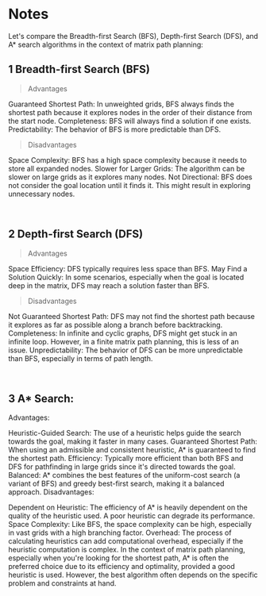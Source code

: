 &emsp;
# Notes 
Let's compare the Breadth-first Search (BFS), Depth-first Search (DFS), and A* search algorithms in the context of matrix path planning:

## 1 Breadth-first Search (BFS)
>Advantages

Guaranteed Shortest Path: In unweighted grids, BFS always finds the shortest path because it explores nodes in the order of their distance from the start node.
Completeness: BFS will always find a solution if one exists.
Predictability: The behavior of BFS is more predictable than DFS.

>Disadvantages

Space Complexity: BFS has a high space complexity because it needs to store all expanded nodes.
Slower for Larger Grids: The algorithm can be slower on large grids as it explores many nodes.
Not Directional: BFS does not consider the goal location until it finds it. This might result in exploring unnecessary nodes.

&emsp;
## 2 Depth-first Search (DFS)
>Advantages

Space Efficiency: DFS typically requires less space than BFS.
May Find a Solution Quickly: In some scenarios, especially when the goal is located deep in the matrix, DFS may reach a solution faster than BFS.

>Disadvantages

Not Guaranteed Shortest Path: DFS may not find the shortest path because it explores as far as possible along a branch before backtracking.
Completeness: In infinite and cyclic graphs, DFS might get stuck in an infinite loop. However, in a finite matrix path planning, this is less of an issue.
Unpredictability: The behavior of DFS can be more unpredictable than BFS, especially in terms of path length.

&emsp;
## 3 A* Search:
Advantages:

Heuristic-Guided Search: The use of a heuristic helps guide the search towards the goal, making it faster in many cases.
Guaranteed Shortest Path: When using an admissible and consistent heuristic, A* is guaranteed to find the shortest path.
Efficiency: Typically more efficient than both BFS and DFS for pathfinding in large grids since it's directed towards the goal.
Balanced: A* combines the best features of the uniform-cost search (a variant of BFS) and greedy best-first search, making it a balanced approach.
Disadvantages:

Dependent on Heuristic: The efficiency of A* is heavily dependent on the quality of the heuristic used. A poor heuristic can degrade its performance.
Space Complexity: Like BFS, the space complexity can be high, especially in vast grids with a high branching factor.
Overhead: The process of calculating heuristics can add computational overhead, especially if the heuristic computation is complex.
In the context of matrix path planning, especially when you're looking for the shortest path, A* is often the preferred choice due to its efficiency and optimality, provided a good heuristic is used. However, the best algorithm often depends on the specific problem and constraints at hand.